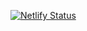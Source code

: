 [![Netlify Status](https://api.netlify.com/api/v1/badges/c33f5484-a3a3-42f0-8d20-2a855bf766cf/deploy-status)](https://app.netlify.com/sites/naughty-austin-3afca4/deploys)
